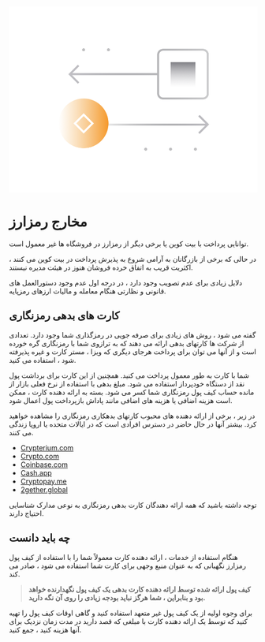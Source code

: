 ![](../images/07-main-l.png)

# مخارج رمزارز

توانایی پرداخت با بیت کوین یا برخی دیگر از رمزارز در فروشگاه ها غیر معمول است.

در حالی که برخی از بازرگانان به آرامی شروع به پذیرش پرداخت در بیت کوین می کنند ، اکثریت قریب به اتفاق خرده فروشان هنوز در هیئت مدیره نیستند.

دلایل زیادی برای عدم تصویب وجود دارد ، در درجه اول عدم وجود دستورالعمل های قانونی و نظارتی هنگام معامله و مالیات ارزهای رمزپایه.

## کارت های بدهی رمزنگاری

گفته می شود ، روش های زیادی برای صرفه جویی در رمزگذاری شما وجود دارد. تعدادی از شرکت ها کارتهای بدهی ارائه می دهند که به ترازوی شما با رمزنگاری گره خورده است و از آنها می توان برای پرداخت هرجای دیگری که ویزا ، مستر کارت و غیره پذیرفته شود ، استفاده می کنید.

شما با کارت به طور معمول پرداخت می کنید. همچنین از این کارت برای برداشت پول نقد از دستگاه خودپرداز استفاده می شود.
مبلغ بدهی با استفاده از نرخ فعلی بازار از مانده حساب کیف پول رمزنگاری شما کسر می شود.
بسته به ارائه دهنده کارت ، ممکن است هزینه اضافی یا هزینه های اضافی مانند پاداش بازپرداخت پول اعمال شود.

در زیر ، برخی از ارائه دهنده های محبوب کارتهای بدهکاری رمزنگاری را مشاهده خواهید کرد. بیشتر آنها در حال حاضر در دسترس افرادی است که در ایالات متحده یا اروپا زندگی می کنند.
 
- [Crypterium.com](https://cards.crypterium.com)
- [Crypto.com](https://crypto.com/en/cards.html)
- [Coinbase.com](https://www.coinbase.com/card)
- [Cash.app](https://cash.app)
- [Cryptopay.me](https://cryptopay.me/bitcoin-debit-card)
- [2gether.global](https://www.2gether.global/card.html)

توجه داشته باشید که همه ارائه دهندگان کارت بدهی رمزنگاری به نوعی مدارک شناسایی احتیاج دارند.

## چه باید دانست

هنگام استفاده از خدمات ، ارائه دهنده کارت معمولاً شما را با استفاده از کیف پول رمزارز نگهبانی که به عنوان منبع وجهی برای کارت شما استفاده می شود ، صادر می کند.

> **کیف پول ارائه شده توسط ارائه دهنده کارت بدهی یک کیف پول نگهدارنده خواهد بود و بنابراین ، شما هرگز نباید بودجه زیادی را روی آن نگه دارید.**

برای وجوه اولیه از یک کیف پول غیر متعهد استفاده کنید و گاهی اوقات کیف پول را تهیه کنید که توسط یک ارائه دهنده کارت با مبلغی که قصد دارید در مدت زمان نزدیک برای آنها هزینه کنید ، جمع کنید.
